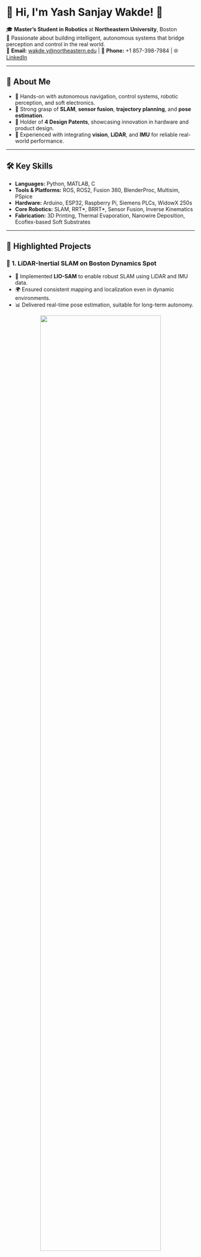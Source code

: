 # 👋 Hi, I'm Yash Sanjay Wakde! 🚀

🎓 **Master’s Student in Robotics** at **Northeastern University**, Boston  
📍 Passionate about building intelligent, autonomous systems that bridge perception and control in the real world.  
📧 **Email:** wakde.y@northeastern.edu | 📱 **Phone:** +1 857-398-7984 | 🌐 [LinkedIn](https://linkedin.com/in/yash-wakde444/)

---

## 🌟 About Me

- 🤖 Hands-on with autonomous navigation, control systems, robotic perception, and soft electronics.
- 🧠 Strong grasp of **SLAM**, **sensor fusion**, **trajectory planning**, and **pose estimation**.
- 📜 Holder of **4 Design Patents**, showcasing innovation in hardware and product design.
- 🧪 Experienced with integrating **vision**, **LiDAR**, and **IMU** for reliable real-world performance.

---

## 🛠️ Key Skills

- **Languages:** Python, MATLAB, C  
- **Tools & Platforms:** ROS, ROS2, Fusion 360, BlenderProc, Multisim, PSpice  
- **Hardware:** Arduino, ESP32, Raspberry Pi, Siemens PLCs, WidowX 250s  
- **Core Robotics:** SLAM, RRT*, BRRT*, Sensor Fusion, Inverse Kinematics  
- **Fabrication:** 3D Printing, Thermal Evaporation, Nanowire Deposition, Ecoflex-based Soft Substrates  

---

## 📂 Highlighted Projects

### 🔹 **1. LiDAR-Inertial SLAM on Boston Dynamics Spot**
- 🦾 Implemented **LIO-SAM** to enable robust SLAM using LiDAR and IMU data.  
- 🌍 Ensured consistent mapping and localization even in dynamic environments.  
- 📊 Delivered real-time pose estimation, suitable for long-term autonomy.  
<div align="center">
	<img width = "80%" src="spot2.JPG">
</div>

---

### 🔹 **2. Autonomous Robotic Sketching System**
- ✍️ Developed a full robotic sketch pipeline using **Trossen WidowX 250s**.  
- 🖼️ Transformed portraits into clean drawable paths using edge detection and graph theory.  
- 🛠️ Addressed challenges like IK stability, waypoint optimization, and tool holding precision.  
<div align="center">
	<img width = "80%" src="sketchbot.png">
</div>

---

### 🔹 **3. Stretchable Nanowire-Based Strain Sensor for Robotics**
- 🧪 Fabricated a **serpentine-structured strain sensor** with AgNWs and Ecoflex 0031.  
- 📏 Achieved a gauge factor ~26K and strain detection up to 23%.  
- ✔️ Application areas include **robotic e-skin**, **HMI**, **biomedical wearables**, and **soft robotics**.  
- 💡 Tackled fabrication challenges like gold adhesion, encapsulation, and uniform nanowire dispersion.  
<div align="center">
	<img width = "80%" src="strain.png">
</div>

---

### 🔹 **4. Deep Object Pose Estimation Using DOPE**
- 📦 Trained a fully convolutional pose estimator on **synthetic data** using BlenderProc.  
- 🎯 Achieved 6-DoF pose estimation in real-time via **PnP with RGB input only**.  
- 🧠 Designed multi-object pipelines with belief maps and affinity fields.  
<div align="center">
	<img width = "80%" src="Dope ss.png">
</div>

---

### 🔹 **5. GPS & IMU Sensor Fusion in ROS2**
- 🌐 Implemented dead reckoning by fusing **GPS** and **IMU** data streams.  
- 🔧 Tuned for dynamic calibration, sensor noise filtering, and drift mitigation.  
- 📍 Used for trajectory tracking in automotive-scale robots.
<div align="center">
	<img width = "80%" src="gps.png">
</div>
---

### 🔹 **6. Advanced Path Planning: BRRT***
- 🚀 Developed a **bi-directional RRT*** variant for high-efficiency path planning.  
- 📈 Benchmarked against traditional RRT/RRT*, showing faster convergence and optimal path quality.  
<div align="center">
	<img width = "80%" src="brrtstar 2.png">
</div>

---

### 🔹 **7. AI-Based Sapling Growth Monitoring System**
- 🌱 Designed a tripod-mounted vision system to monitor sapling growth with AI.  
- 📷 Featured an **auto-leveling mechanism** (patented) to ensure consistent image capture.  
- 🌾 Improved precision agriculture through vision-based growth tracking.  
<div align="center">
	<img width = "80%" src="bamboo tracker.png">
</div>

---

## 🏆 Achievements & Patents

- **4 Design Patents** for practical engineering innovation:
  - 🎯 [**Auto-Leveling Tripod** for AI Sapling Monitoring](https://search.ipindia.gov.in/DesignQRStatus/PDF_Viewer.aspx?AppNo=NDE3MjYwLTAwMQ==&CNo=MTc0MTgw)
  - 🎯 [**Smart Pill Bottle**](https://search.ipindia.gov.in/DesignQRStatus/PDF_Viewer.aspx?AppNo=Mzg2MTUxLTAwMQ==&CNo=MTQxODc5)
  - 🎯 [**Automatic Oil Dispenser**](https://search.ipindia.gov.in/DesignQRStatus/PDF_Viewer.aspx?AppNo=NDIwNDI5LTAwMQ==&CNo=MTc3NjY4)
  - 🎯 [**Duo Duster**](https://search.ipindia.gov.in/DesignQRStatus/PDF_Viewer.aspx?AppNo=Mzg2Njc3LTAwMQ==&CNo=MTQxNjE0)

---

## 🌐 Let's Connect!

- 📝 **LinkedIn:** [linkedin.com/in/yash-wakde444/](https://linkedin.com/in/yash-wakde444/)  
- 📫 **Email:** wakde.y@northeastern.edu  
- 💬 Always open to internships, collaborations, and new ideas in robotics, AI, or automation.

---

⚡ *“Let’s build the future of robotics together!”* ⚡
